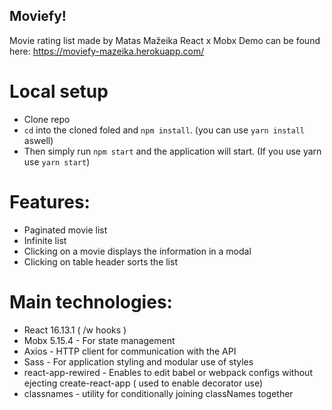 ## Moviefy!

Movie rating list made by Matas Mažeika
React x Mobx
Demo can be found here: https://moviefy-mazeika.herokuapp.com/

# Local setup

* Clone repo
* `cd` into the cloned foled and `npm install`. (you can use `yarn install` aswell)
* Then simply run `npm start` and the application will start. (If you use yarn use `yarn start`)

# Features: 

* Paginated movie list
* Infinite list
* Clicking on a movie displays the information in a modal
* Clicking on table header sorts the list 

# Main technologies: 

* React 16.13.1 ( /w hooks )
* Mobx 5.15.4 - For state management
* Axios - HTTP client for communication with the API
* Sass - For application styling and modular use of styles
* react-app-rewired - Enables to edit babel or webpack configs without ejecting create-react-app ( used to enable decorator use)
* classnames - utility for conditionally joining classNames together

